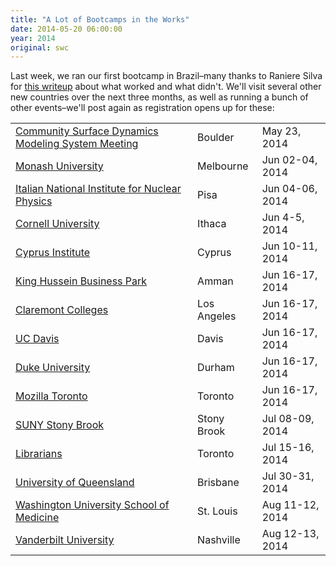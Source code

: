 ```yaml
---
title: "A Lot of Bootcamps in the Works"
date: 2014-05-20 06:00:00
year: 2014
original: swc
---
```

<p>
  Last week,
  we ran our first bootcamp in Brazil–many thanks to Raniere Silva
  for <a href="http://blog.rgaiacs.com/2014/05/14/furg.html">this writeup</a>
  about what worked and what didn't.
  We'll visit several other new countries over the next three months,
  as well as running a bunch of other events–we'll post again
  as registration opens up for these:
</p>
<table class="centered">
<tr>
  <td class="link"><a href="http://geocarpentry.github.io/2014-05-23-csdms/">Community Surface Dynamics Modeling System Meeting</a></td>
  <td>Boulder</td>
  <td class="date">May 23, 2014</td>
</tr>
<tr>
  <td class="link"><a href="http://badger-d.github.io/2014-06-02-monash/">Monash University</a></td>
  <td>Melbourne</td>
  <td class="date">Jun 02-04, 2014</td>
</tr>
<tr>
  <td class="link"><a href="http://apawlik.github.io/2014-06-03-cern/">Italian National Institute for Nuclear Physics</a></td>
  <td>Pisa</td>
  <td class="date">Jun 04-06, 2014</td>
</tr>
<tr>
  <td class="link"><a href="http://gdevenyi.github.io/2014-06-04-cornell/">Cornell University</a></td>
  <td>Ithaca</td>
  <td class="date">Jun 4-5, 2014</td>
</tr>
<tr>
  <td class="link"><a href="http://luispedro.github.io/2014-06-10-cyi/">Cyprus Institute</a></td>
  <td>Cyprus</td>
  <td class="date">Jun 10-11, 2014</td>
</tr>
<tr>
  <td class="link"><a href="http://luispedro.github.io/2014-06-15-khbp/">King Hussein Business Park</a></td>
  <td>Amman</td>
  <td class="date">Jun 16-17, 2014</td>
</tr>
<tr>
  <td class="link"><a href="http://ptone.github.io/2014-06-16-claremont/">Claremont Colleges</a></td>
  <td>Los Angeles</td>
  <td class="date">Jun 16-17, 2014</td>
</tr>
<tr>
  <td class="link"><a href="http://BernhardKonrad.github.io/2014-06-16-davis/">UC Davis</a></td>
  <td>Davis</td>
  <td class="date">Jun 16-17, 2014</td>
</tr>
<tr>
  <td class="link"><a href="http://cliburn.github.io/2014-06-16-duke/">Duke University</a></td>
  <td>Durham</td>
  <td class="date">Jun 16-17, 2014</td>
</tr>
<tr>
  <td class="link"><a href="http://swcarpentry.github.io/2014-06-16-toronto/">Mozilla Toronto</a></td>
  <td>Toronto</td>
  <td class="date">Jun 16-17, 2014</td>
</tr>
<tr>
  <td class="link"><a href="http://guyrt.github.io/2014-07-08-stonybrook/">SUNY Stony Brook</a></td>
  <td>Stony Brook</td>
  <td class="date">Jul 08-09, 2014</td>
</tr>
<tr>
  <td class="link"><a href="http://swcarpentry.github.io/2014-07-15-toronto/">Librarians</a></td>
  <td>Toronto</td>
  <td class="date">Jul 15-16, 2014</td>
</tr>
<tr>
  <td class="link"><a href="http://philippbayer.github.io/2014-07-30-pyconaus/">University of Queensland</a></td>
  <td>Brisbane</td>
  <td class="date">Jul 30-31, 2014</td>
</tr>
<tr>
  <td class="link"><a href="http://mollygibson.github.io/2014-08-11-wustl/">Washington University School of Medicine</a></td>
  <td>St. Louis</td>
  <td class="date">Aug 11-12, 2014</td>
</tr>
<tr>
  <td class="link"><a href="http://vu-bc.github.io/2014-08-12-vu/">Vanderbilt University</a></td>
  <td>Nashville</td>
  <td class="date">Aug 12-13, 2014</td>
</tr>
</table>
